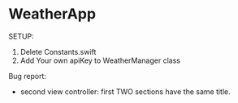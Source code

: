 # WeatherApp
SETUP:
1. Delete Constants.swift
2. Add Your own apiKey to WeatherManager class

Bug report: 
- second view controller: first TWO sections have the same title. 
